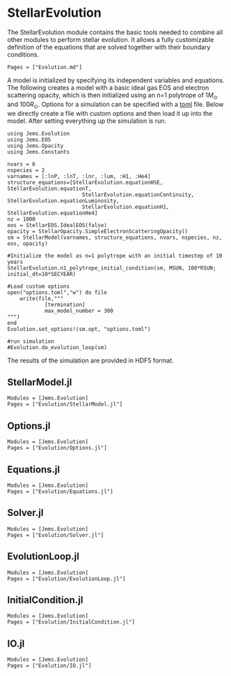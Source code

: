 # StellarEvolution

The StellarEvolution module contains the basic tools needed to combine all other modules to perform stellar evolution.
It allows a fully customizable definition of the equations that are solved together with their boundary conditions.

```@contents
Pages = ["Evolution.md"]
```

A model is initialized by specifying its independent variables and equations. The following creates a model with a basic ideal gas EOS and
electron scattering opacity, which is then initialized using an n=1 polytrope of 1$M_\odot$ and $100R_\odot$.
Options for a simulation can be specified with a [toml](https://toml.io/en/) file. Below we directly
create a file with custom options and then load it up into the model. After setting everything up the simulation is run.

```@example
using Jems.Evolution
using Jems.EOS
using Jems.Opacity
using Jems.Constants

nvars = 6
nspecies = 2
varnames = [:lnP, :lnT, :lnr, :lum, :H1, :He4]
structure_equations=[StellarEvolution.equationHSE, StellarEvolution.equationT,
                        StellarEvolution.equationContinuity, StellarEvolution.equationLuminosity,
                        StellarEvolution.equationH1, StellarEvolution.equationHe4]
nz = 1000
eos = StellarEOS.IdealEOS(false)
opacity = StellarOpacity.SimpleElectronScatteringOpacity()
sm = StellarModel(varnames, structure_equations, nvars, nspecies, nz, eos, opacity)

#Initialize the model as n=1 polytrope with an initial timestep of 10 years
StellarEvolution.n1_polytrope_initial_condition(sm, MSUN, 100*RSUN; initial_dt=10*SECYEAR)

#Load custom options
open("options.toml","w") do file
    write(file,"""
            [termination]
            max_model_number = 300
""")
end
Evolution.set_options!(sm.opt, "options.toml")

#run simulation
#Evolution.do_evolution_loop(sm)
```

The results of the simulation are provided in HDF5 format.

## StellarModel.jl

```@autodocs
Modules = [Jems.Evolution]
Pages = ["Evolution/StellarModel.jl"]
```

## Options.jl

```@autodocs
Modules = [Jems.Evolution]
Pages = ["Evolution/Options.jl"]
```

## Equations.jl

```@autodocs
Modules = [Jems.Evolution]
Pages = ["Evolution/Equations.jl"]
```

## Solver.jl

```@autodocs
Modules = [Jems.Evolution]
Pages = ["Evolution/Solver.jl"]
```

## EvolutionLoop.jl

```@autodocs
Modules = [Jems.Evolution]
Pages = ["Evolution/EvolutionLoop.jl"]
```

## InitialCondition.jl

```@autodocs
Modules = [Jems.Evolution]
Pages = ["Evolution/InitialCondition.jl"]
```

## IO.jl

```@autodocs
Modules = [Jems.Evolution]
Pages = ["Evolution/IO.jl"]
```
